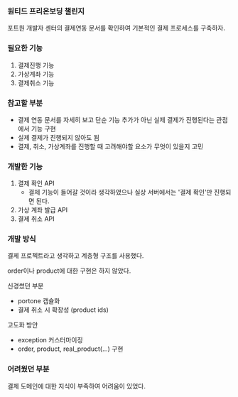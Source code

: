 ### 원티드 프리온보딩 챌린지
포트원 개발자 센터의 결제연동 문서를 확인하여 기본적인 결제 프로세스를 구축하자.

### 필요한 기능
1. 결제진행 기능
2. 가상계좌 기능
3. 결제취소 기능


### 참고할 부분
- 결제 연동 문서를 자세히 보고 단순 기능 추가가 아닌 실제 결제가 진행된다는 관점에서 기능 구현
- 실제 결제가 진행되지 않아도 됨
- 결제, 취소, 가상계좌를 진행할 때 고려해야할 요소가 무엇이 있을지 고민

### 개발한 기능
1. 결제 확인 API
   - 결제 기능이 들어갈 것이라 생각하였으나 실상 서버에서는 '결제 확인'만 진행되면 된다.
2. 가상 계좌 발급 API
3. 결제 취소 API

### 개발 방식
결제 프로젝트라고 생각하고 계층형 구조를 사용했다.

order이나 product에 대한 구현은 하지 않았다.

신경썼던 부분
- portone 캡슐화
- 결제 취소 시 확장성 (product ids)

고도화 방안
- exception 커스터마이징
- order, product, real_product(...) 구현

### 어려웠던 부분
결제 도메인에 대한 지식이 부족하여 어려움이 있었다.